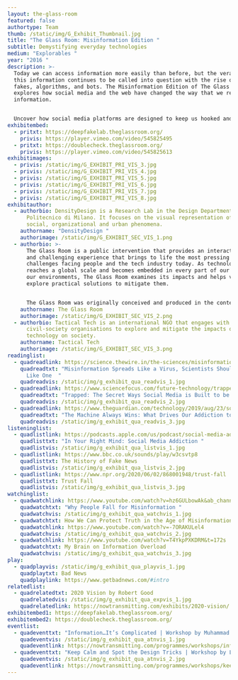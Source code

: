 ```yaml
---
layout: the-glass-room
featured: false
authortype: Team
thumb: /static/img/G_Exhibit_Thumbnail.jpg
title: "The Glass Room: Misinformation Edition "
subtitle: Demystifying everyday technologies
medium: "Explorables "
year: "2016 "
description: >-
  Today we can access information more easily than before, but the veracity of
  this information continues to be called into question with the rise of deep
  fakes, algorithms, and bots. The Misinformation Edition of The Glass Room
  explores how social media and the web have changed the way that we react to
  information.


  Uncover how social media platforms are designed to keep us hooked and how they can be used to change our minds. Learn why finding “fake news” is not as easy as it sounds, and how the term “fake news” is as much a problem as the news itself. Dive into the world of deep fakes, which are now so realistic that they are virtually impossible to detect. These apps were created by Density Design; They are part of the project, "**[The Glass Room Misinformation Edition](https://theglassroom.org/misinformation)**", created by Tactical Tech.
exhibitembed:
  - pritxt: https://deepfakelab.theglassroom.org/
    privis: https://player.vimeo.com/video/545825495
  - pritxt: https://doublecheck.theglassroom.org/
    privis: https://player.vimeo.com/video/545825613
exhibitimages:
  - privis: /static/img/G_EXHIBIT_PRI_VIS_3.jpg
  - privis: /static/img/G_EXHIBIT_PRI_VIS_4.jpg
  - privis: /static/img/G_EXHIBIT_PRI_VIS_5.jpg
  - privis: /static/img/G_EXHIBIT_PRI_VIS_6.jpg
  - privis: /static/img/G_EXHIBIT_PRI_VIS_7.jpg
  - privis: /static/img/G_EXHIBIT_PRI_VIS_8.jpg
exhibitauthor:
  - authorbio: DensityDesign is a Research Lab in the Design Department of the
      Politecnico di Milano. It focuses on the visual representation of complex
      social, organizational and urban phenomena.
    authorname: "DensityDesign "
    authorimage: /static/img/G_EXHIBIT_SEC_VIS_1.png
  - authorbio: >-
      The Glass Room is a public intervention that provides an interactive, fun,
      and challenging experience that brings to life the most pressing
      challenges facing people and the tech industry today. As technology
      reaches a global scale and becomes embedded in every part of our lives and
      our environments, The Glass Room examines its impacts and helps visitors
      explore practical solutions to mitigate them.


      The Glass Room was originally conceived and produced in the context of the exhibition Nervous Systems with support from Haus der Kulturen der Welt in the framework of “100 Years of Now”, and is based on an original concept developed by Stephanie Hankey and Marek Tuszynski shown in March-May 2016 at the HKW in Berlin, Germany.
    authorname: The Glass Room
    authorimage: /static/img/G_EXHIBIT_SEC_VIS_2.png
  - authorbio: Tactical Tech is an international NGO that engages with citizens and
      civil-society organisations to explore and mitigate the impacts of
      technology on society.
    authorname: Tactical Tech
    authorimage: /static/img/G_EXHIBIT_SEC_VIS_3.png
readinglist:
  - quadreadlink: https://science.thewire.in/the-sciences/misinformation-online-virality-liberals-conservatives-older-people-epidemiology/
    quadreadtxt: "Misinformation Spreads Like a Virus, Scientists Should Study It
      Like One  "
    quadreadvis: /static/img/g_exhibit_qua_readvis_1.jpg
  - quadreadlink: https://www.sciencefocus.com/future-technology/trapped-the-secret-ways-social-media-is-built-to-be-addictive-and-what-you-can-do-to-fight-back/
    quadreadtxt: "Trapped: The Secret Ways Social Media is Built to be Addictive "
    quadreadvis: /static/img/g_exhibit_qua_readvis_2.jpg
  - quadreadlink: https://www.theguardian.com/technology/2019/aug/23/social-media-addiction-gambling
    quadreadtxt: "The Machine Always Wins: What Drives Our Addiction to Social Media"
    quadreadvis: /static/img/g_exhibit_qua_readvis_3.jpg
listeninglist:
  - quadlistlink: https://podcasts.apple.com/us/podcast/social-media-addiction/id1258539903?i=1000408978370
    quadlisttxt: "In Your Right Mind: Social Media Addiction "
    quadlistvis: /static/img/g_exhibit_qua_listvis_1.jpg
  - quadlistlink: https://www.bbc.co.uk/sounds/play/w3csvtp8
    quadlisttxt: The History of Fake News
    quadlistvis: /static/img/g_exhibit_qua_listvis_2.jpg
  - quadlistlink: https://www.npr.org/2020/06/02/868001948/trust-fall
    quadlisttxt: Trust Fall
    quadlistvis: /static/img/g_exhibit_qua_listvis_3.jpg
watchinglist:
  - quadwatchlink: https://www.youtube.com/watch?v=hz6GULbowAk&ab_channel=TED-Ed
    quadwatchtxt: "Why People Fall for Misinformation "
    quadwatchvis: /static/img/g_exhibit_qua_watchvis_1.jpg
  - quadwatchtxt: How We Can Protect Truth in the Age of Misinformation
    quadwatchlink: https://www.youtube.com/watch?v=-7ORAKULel4
    quadwatchvis: /static/img/g_exhibit_qua_watchvis_2.jpg
  - quadwatchlink: https://www.youtube.com/watch?v=T4YkpPXKDRM&t=172s
    quadwatchtxt: My Brain on Information Overload
    quadwatchvis: /static/img/g_exhibit_qua_watchvis_3.jpg
play:
  - quadplayvis: /static/img/g_exhibit_qua_playvis_1.jpg
    quadplaytxt: Bad News
    quadplaylink: https://www.getbadnews.com/#intro
relatedlist:
  - quadrelatedtxt: 2020 Vision by Robert Good
    quadrelatedvis: /static/img/g_exhibit_qua_expvis_1.jpg
    quadrelatedlink: https://nowtransmitting.com/exhibits/2020-vision/
exhibitembed1: https://deepfakelab.theglassroom.org/
exhibitembed2: https://doublecheck.theglassroom.org/
eventlist:
  - quadeventtxt: "Information…It’s Complicated | Workshop by Muhammad Radwan "
    quadeventvis: /static/img/g_exhibit_qua_atnvis_1.jpg
    quadeventlink: https://nowtransmitting.com/programmes/workshops/information-its-complicated/
  - quadeventtxt: "Keep Calm and Spot the Design Tricks | Workshop by Louise Hisayasu "
    quadeventvis: /static/img/g_exhibit_qua_atnvis_2.jpg
    quadeventlink: https://nowtransmitting.com/programmes/workshops/keep-calm-and-spot-the-design-tricks/
---
```

